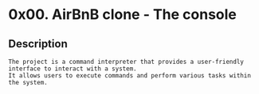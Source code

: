 # 0x00. AirBnB clone - The console

## Description
    The project is a command interpreter that provides a user-friendly interface to interact with a system. 
    It allows users to execute commands and perform various tasks within the system. 
